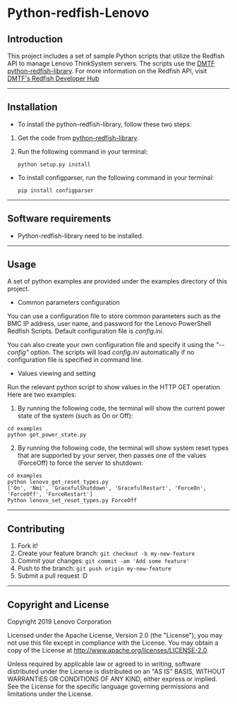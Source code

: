 # Python-redfish-Lenovo


## Introduction

This project includes a set of sample Python scripts that utilize the Redfish API to manage Lenovo ThinkSystem servers.  The scripts use the [DMTF python-redfish-library](https://github.com/DMTF/python-redfish-library). For more information on the Redfish API, visit [DMTF's Redfish Developer Hub](http://redfish.dmtf.org/)

----------

## Installation

* To install the python-redfish-library, follow these two steps:

1. Get the code from [python-redfish-library](https://github.com/DMTF/python-redfish-library).

2. Run the following command in your terminal:
    
    `python setup.py install`

* To install configparser, run the following command in your terminal:

    `pip install configparser`

----------

## Software requirements


* Python-redfish-library need to be installed.

----------

## Usage

A set of python examples are provided under the examples directory of this project.

* Common parameters configuration

You can use a configuration file to store common parameters such as the BMC IP address, user name, and password for the Lenovo PowerShell Redfish Scripts. Default configuration file is *config.ini*. 

You can also create your own configuration file and specify it using the *"--config"* option. The scripts will load *config.ini* automatically if no configuration file is specified in command line.

* Values viewing and setting

Run the relevant python script to show values in the HTTP GET operation. Here are two examples:

1. By running the following code, the terminal will show the current power state of the system (such as On or Off):
~~~~
cd examples
python get_power_state.py
~~~~
    
    
2. By running the following code, the terminal will show system reset types that are supported by your server, then passes one of the values (ForceOff) to force the server to shutdown:
~~~~
cd examples
python lenovo_get_reset_types.py
['On', 'Nmi', 'GracefulShutdown', 'GracefulRestart', 'ForceOn', 'ForceOff', 'ForceRestart']
Python lenovo_set_reset_types.py ForceOff
~~~~
    
    
-----------

## Contributing
1. Fork it!
2. Create your feature branch: `git checkout -b my-new-feature`
3. Commit your changes: `git commit -am 'Add some feature'`
4. Push to the branch: `git push origin my-new-feature`
5. Submit a pull request :D


---------------------

## Copyright and License

Copyright 2019 Lenovo Corporation

Licensed under the Apache License, Version 2.0 (the "License"); you may not use this file except in compliance with the License. You may obtain a copy of the License at http://www.apache.org/licenses/LICENSE-2.0.

Unless required by applicable law or agreed to in writing, software distributed under the License is distributed on an "AS IS" BASIS, WITHOUT WARRANTIES OR CONDITIONS OF ANY KIND, either express or implied. See the License for the specific language governing permissions and limitations under the License.
